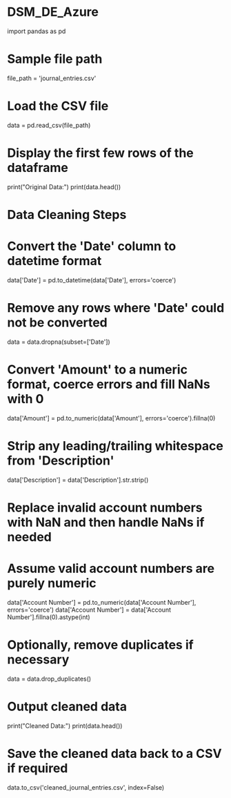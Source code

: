 # DSM_DE_Azure

import pandas as pd

# Sample file path
file_path = 'journal_entries.csv'

# Load the CSV file
data = pd.read_csv(file_path)

# Display the first few rows of the dataframe
print("Original Data:")
print(data.head())

# Data Cleaning Steps

# Convert the 'Date' column to datetime format
data['Date'] = pd.to_datetime(data['Date'], errors='coerce')

# Remove any rows where 'Date' could not be converted
data = data.dropna(subset=['Date'])

# Convert 'Amount' to a numeric format, coerce errors and fill NaNs with 0
data['Amount'] = pd.to_numeric(data['Amount'], errors='coerce').fillna(0)

# Strip any leading/trailing whitespace from 'Description'
data['Description'] = data['Description'].str.strip()

# Replace invalid account numbers with NaN and then handle NaNs if needed
# Assume valid account numbers are purely numeric
data['Account Number'] = pd.to_numeric(data['Account Number'], errors='coerce')
data['Account Number'] = data['Account Number'].fillna(0).astype(int)

# Optionally, remove duplicates if necessary
data = data.drop_duplicates()

# Output cleaned data
print("Cleaned Data:")
print(data.head())

# Save the cleaned data back to a CSV if required
data.to_csv('cleaned_journal_entries.csv', index=False)
